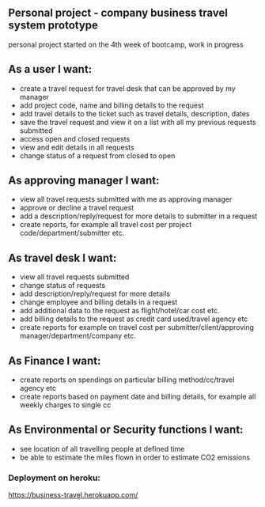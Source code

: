 ## Personal project - company business travel system prototype
personal project started on the 4th week of bootcamp, work in progress

## As a user I want:
- create a travel request for travel desk that can be approved by my manager
- add project code, name and billing details to the request
- add travel details to the ticket such as travel details, description, dates
- save the travel request and view it on a list with all my previous requests submitted
- access open and closed requests
- view and edit details in all requests
- change status of a request from closed to open 

## As approving manager I want:
- view all travel requests submitted with me as approving manager
- approve or decline a travel request
- add a description/reply/request for more details to submitter in a request
- create reports, for example all travel cost per project code/department/submitter etc.

## As travel desk I want:
- view all travel requests submitted
- change status of requests
- add description/reply/request for more details
- change employee and billing details in a request
- add additional data to the request as flight/hotel/car cost etc.
- add billing details to the request as credit card used/travel agency etc
- create reports for example on travel cost per submitter/client/approving manager/department/company etc.

## As Finance I want:
- create reports on spendings on particular billing method/cc/travel agency etc
- create reports based on payment date and billing details, for example all weekly charges to single cc

## As Environmental or Security functions I want:
- see location of all travelling people at defined time
- be able to estimate the miles flown in order to estimate CO2 emissions

### Deployment on heroku:
https://business-travel.herokuapp.com/
